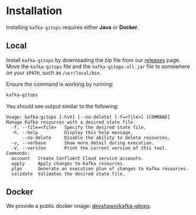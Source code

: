 # Installation

Installing `kafka-gitops` requires either **Java** or **Docker**.

## Local

Install `kafka-gitops` by downloading the zip file from our [releases][releases] page. Move the `kafka-gitops` file and the `kafka-gitops-all.jar` file to somewhere on your `$PATH`, such as `/usr/local/bin`. 


Ensure the command is working by running:

```bash
kafka-gitops
```

You should see output similar to the following:

```text
Usage: kafka-gitops [-hvV] [--no-delete] [-f=<file>] [COMMAND]
Manage Kafka resources with a desired state file.
  -f, --file=<file>   Specify the desired state file.
  -h, --help          Display this help message.
      --no-delete     Disable the ability to delete resources.
  -v, --verbose       Show more detail during execution.
  -V, --version       Print the current version of this tool.
Commands:
  account   Create Confluent Cloud service accounts.
  apply     Apply changes to Kafka resources.
  plan      Generate an execution plan of changes to Kafka resources.
  validate  Validates the desired state file.
```

## Docker

We provide a public docker image: [devshawn/kafka-gitops][docker].

[releases]: https://github.com/devshawn/kafka-gitops/releases
[docker]: https://hub.docker.com/r/devshawn/kafka-gitops